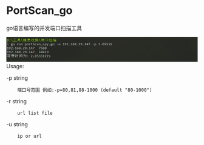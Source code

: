 # PortScan_go
go语言编写的并发端口扫描工具

![img](https://github.com/NewBeginning6/PortScan_go/blob/main/use.png)
Usage:

  -p string
  
        端口号范围 例如:-p=80,81,88-1000 (default "80-1000")
        
  -r string
  
        url list file
        
  -u string
  
        ip or url
        

